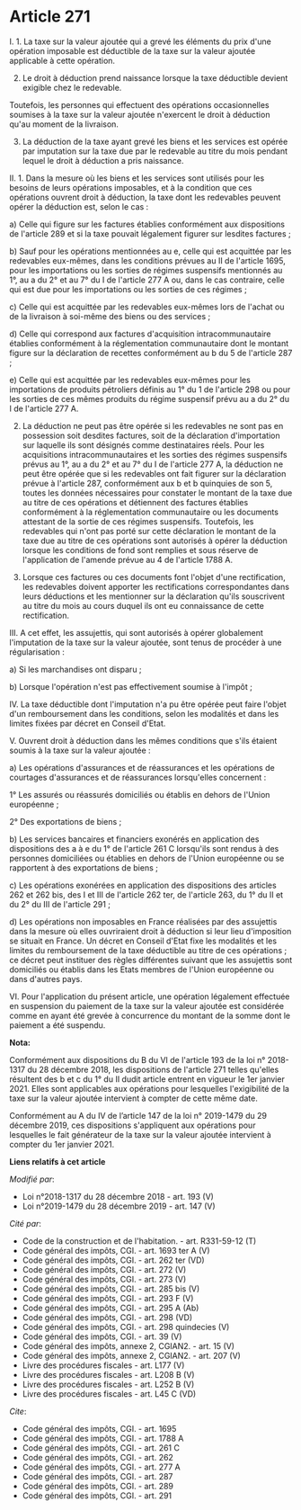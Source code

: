 # Article 271

I. 1. La taxe sur la valeur ajoutée qui a grevé les éléments du prix d'une opération imposable est déductible de la taxe sur
la valeur ajoutée applicable à cette opération.

2. Le droit à déduction prend naissance lorsque la taxe déductible devient exigible chez le redevable.

Toutefois, les personnes qui effectuent des opérations occasionnelles soumises à la taxe sur la valeur ajoutée n'exercent le
droit à déduction qu'au moment de la livraison.

3. La déduction de la taxe ayant grevé les biens et les services est opérée par imputation sur la taxe due par le redevable
au titre du mois pendant lequel le droit à déduction a pris naissance.

II. 1. Dans la mesure où les biens et les services sont utilisés pour les besoins de leurs opérations imposables, et à la
condition que ces opérations ouvrent droit à déduction, la taxe dont les redevables peuvent opérer la déduction est, selon le
cas :

a) Celle qui figure sur les factures établies conformément aux dispositions de l'article 289 et si la taxe pouvait légalement
figurer sur lesdites factures ;

b) Sauf pour les opérations mentionnées au e, celle qui est acquittée par les redevables eux-mêmes, dans les conditions
prévues au II de l'article 1695, pour les importations ou les sorties de régimes suspensifs mentionnés au 1°, au a du 2° et
au 7° du I de l'article 277 A ou, dans le cas contraire, celle qui est due pour les importations ou les sorties de ces
régimes ;

c) Celle qui est acquittée par les redevables eux-mêmes lors de l'achat ou de la livraison à soi-même des biens ou des
services ;

d) Celle qui correspond aux factures d'acquisition intracommunautaire établies conformément à la réglementation communautaire
dont le montant figure sur la déclaration de recettes conformément au b du 5 de l'article 287 ;

e) Celle qui est acquittée par les redevables eux-mêmes pour les importations de produits pétroliers définis au 1° du 1 de
l'article 298 ou pour les sorties de ces mêmes produits du régime suspensif prévu au a du 2° du I de l'article 277 A.

2. La déduction ne peut pas être opérée si les redevables ne sont pas en possession soit desdites factures, soit de la
déclaration d'importation sur laquelle ils sont désignés comme destinataires réels. Pour les acquisitions intracommunautaires
et les sorties des régimes suspensifs prévus au 1°, au a du 2° et au 7° du I de l'article 277 A, la déduction ne peut être
opérée que si les redevables ont fait figurer sur la déclaration prévue à l'article 287, conformément aux b et b quinquies de
son 5, toutes les données nécessaires pour constater le montant de la taxe due au titre de ces opérations et détiennent des
factures établies conformément à la réglementation communautaire ou les documents attestant de la sortie de ces régimes
suspensifs. Toutefois, les redevables qui n'ont pas porté sur cette déclaration le montant de la taxe due au titre de ces
opérations sont autorisés à opérer la déduction lorsque les conditions de fond sont remplies et sous réserve de l'application
de l'amende prévue au 4 de l'article 1788 A.

3. Lorsque ces factures ou ces documents font l'objet d'une rectification, les redevables doivent apporter les rectifications
correspondantes dans leurs déductions et les mentionner sur la déclaration qu'ils souscrivent au titre du mois au cours
duquel ils ont eu connaissance de cette rectification.

III. A cet effet, les assujettis, qui sont autorisés à opérer globalement l'imputation de la taxe sur la valeur ajoutée, sont
tenus de procéder à une régularisation :

a) Si les marchandises ont disparu ;

b) Lorsque l'opération n'est pas effectivement soumise à l'impôt ;

IV. La taxe déductible dont l'imputation n'a pu être opérée peut faire l'objet d'un remboursement dans les conditions, selon
les modalités et dans les limites fixées par décret en Conseil d'Etat.

V. Ouvrent droit à déduction dans les mêmes conditions que s'ils étaient soumis à la taxe sur la valeur ajoutée :

a) Les opérations d'assurances et de réassurances et les opérations de courtages d'assurances et de réassurances lorsqu'elles
concernent :

1° Les assurés ou réassurés domiciliés ou établis en dehors de l'Union européenne ;

2° Des exportations de biens ;

b) Les services bancaires et financiers exonérés en application des dispositions des a à e du 1° de l'article 261 C
lorsqu'ils sont rendus à des personnes domiciliées ou établies en dehors de l'Union européenne ou se rapportent à des
exportations de biens ;

c) Les opérations exonérées en application des dispositions des articles 262 et 262 bis, des I et III de l'article 262 ter,
de l'article 263, du 1° du II et du 2° du III de l'article 291 ;

d) Les opérations non imposables en France réalisées par des assujettis dans la mesure où elles ouvriraient droit à déduction
si leur lieu d'imposition se situait en France. Un décret en Conseil d'Etat fixe les modalités et les limites du
remboursement de la taxe déductible au titre de ces opérations ; ce décret peut instituer des règles différentes suivant que
les assujettis sont domiciliés ou établis dans les Etats membres de l'Union européenne ou dans d'autres pays.

VI. Pour l'application du présent article, une opération légalement effectuée en suspension du paiement de la taxe sur la
valeur ajoutée est considérée comme en ayant été grevée à concurrence du montant de la somme dont le paiement a été suspendu.

**Nota:**

Conformément aux dispositions du B du VI de l'article 193 de la loi n° 2018-1317 du 28 décembre 2018, les dispositions de
l'article 271 telles qu'elles résultent des b et c du 1° du II dudit article entrent en vigueur le 1er janvier 2021. Elles
sont applicables aux opérations pour lesquelles l'exigibilité de la taxe sur la valeur ajoutée intervient à compter de cette
même date.

Conformément au A du IV de l’article 147 de la loi n° 2019-1479 du 29 décembre 2019, ces dispositions s'appliquent aux
opérations pour lesquelles le fait générateur de la taxe sur la valeur ajoutée intervient à compter du 1er janvier 2021.

**Liens relatifs à cet article**

_Modifié par_:

  - Loi n°2018-1317 du 28 décembre 2018 - art. 193 (V)
  - Loi n°2019-1479 du 28 décembre 2019 - art. 147 (V)

_Cité par_:

  - Code de la construction et de l'habitation. - art. R331-59-12 (T)
  - Code général des impôts, CGI. - art. 1693 ter A (V)
  - Code général des impôts, CGI. - art. 262 ter (VD)
  - Code général des impôts, CGI. - art. 272 (V)
  - Code général des impôts, CGI. - art. 273 (V)
  - Code général des impôts, CGI. - art. 285 bis (V)
  - Code général des impôts, CGI. - art. 293 F (V)
  - Code général des impôts, CGI. - art. 295 A (Ab)
  - Code général des impôts, CGI. - art. 298 (VD)
  - Code général des impôts, CGI. - art. 298 quindecies (V)
  - Code général des impôts, CGI. - art. 39 (V)
  - Code général des impôts, annexe 2, CGIAN2. - art. 15 (V)
  - Code général des impôts, annexe 2, CGIAN2. - art. 207 (V)
  - Livre des procédures fiscales - art. L177 (V)
  - Livre des procédures fiscales - art. L208 B (V)
  - Livre des procédures fiscales - art. L252 B (V)
  - Livre des procédures fiscales - art. L45 C (VD)

_Cite_:

  - Code général des impôts, CGI. - art. 1695
  - Code général des impôts, CGI. - art. 1788 A
  - Code général des impôts, CGI. - art. 261 C
  - Code général des impôts, CGI. - art. 262
  - Code général des impôts, CGI. - art. 277 A
  - Code général des impôts, CGI. - art. 287
  - Code général des impôts, CGI. - art. 289
  - Code général des impôts, CGI. - art. 291
